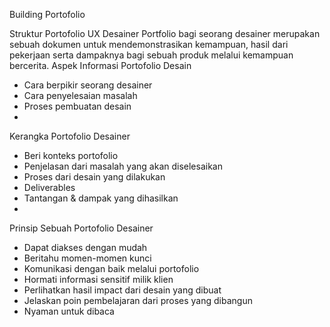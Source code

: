 Building Portofolio

Struktur Portofolio UX Desainer
Portfolio bagi seorang desainer merupakan sebuah dokumen untuk mendemonstrasikan kemampuan, hasil dari pekerjaan serta dampaknya bagi sebuah produk melalui kemampuan bercerita.
Aspek Informasi Portofolio Desain
-	Cara berpikir seorang desainer
-	Cara penyelesaian masalah
-	Proses pembuatan desain
-	
Kerangka Portofolio Desainer
-	Beri konteks portofolio
-	Penjelasan dari masalah yang akan diselesaikan
-	Proses dari desain yang dilakukan
-	Deliverables
-	Tantangan & dampak yang dihasilkan
-	
Prinsip Sebuah Portofolio Desainer
-	Dapat diakses dengan mudah
-	Beritahu momen-momen kunci
-	Komunikasi dengan baik melalui portofolio
-	Hormati informasi sensitif milik klien 
-	Perlihatkan hasil impact dari desain yang dibuat
-	Jelaskan poin pembelajaran dari proses yang dibangun
-	Nyaman untuk dibaca
